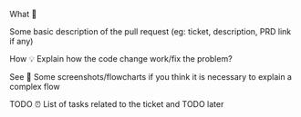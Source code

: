 What :raising_hand:

Some basic description of the pull request (eg: ticket, description, PRD link if any)

How :bulb:
Explain how the code change work/fix the problem?

See :eyes:
Some screenshots/flowcharts if you think it is necessary to explain a complex flow

TODO :alarm_clock:
List of tasks related to the ticket and TODO later
